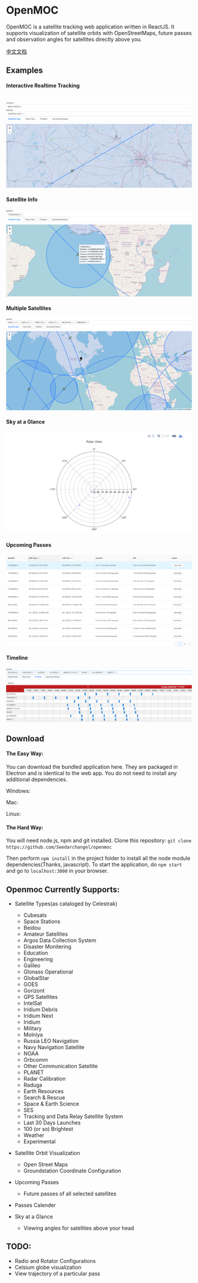 OpenMOC
=================
OpenMOC is a satellite tracking web application written in ReactJS. It supports visualization of satellite orbits with OpenStreetMaps, future passes and observation angles for satellites directly above you.

[中文文档](https://github.com/Seedarchangel/TuChart/blob/master/Example_Graphs/En_US.md)

## Examples
#### Interactive Realtime Tracking
![notebook-0](https://github.com/Seedarchangel/openmoc/blob/master/examples/move.gif)
#### Satellite Info
![notebook-0](https://github.com/Seedarchangel/openmoc/blob/master/examples/single_map.png?raw=true)
#### Multiple Satellites
![notebook-0](https://github.com/Seedarchangel/openmoc/blob/master/examples/map_3.png?raw=true)
#### Sky at a Glance
![notebook-0](https://github.com/Seedarchangel/openmoc/blob/master/examples/polar_many.png)
#### Upcoming Passes
![notebook-0](https://github.com/Seedarchangel/openmoc/blob/master/examples/passes.png)
#### Timeline
![notebook-0](https://github.com/Seedarchangel/openmoc/blob/master/examples/timeline.png)


## Download
#### The Easy Way:
You can download the bundled application here. They are packaged in Electron and is identical to the web app. You do not need to install any additional dependencies.

Windows:

Mac:

Linux:

#### The Hard Way:
You will need node.js, npm and git installed.
Clone this repository:
```git clone https://github.com/Seedarchangel/openmoc```

Then perform ```npm install``` in the project folder to install all the node module dependencies(Thanks, javascript). To start the application, do ```npm start``` and go to ```localhost:3000``` in your browser. 

## Openmoc Currently Supports:
* Satellite Types(as cataloged by Celestrak)
  * Cubesats
  * Space Stations
  * Beidou
  * Amateur Satellites
  * Argos Data Collection System
  * Disaster Monitering
  * Education
  * Engineering
  * Galileo
  * Glonass Operational
  * GlobalStar
  * GOES
  * Gorizont
  * GPS Satellites
  * IntelSat
  * Iridium Debris
  * Iridium Next
  * Iridium
  * Military
  * Molniya
  * Russia LEO Navigation
  * Navy Navigation Satellite
  * NOAA
  * Orbcomm
  * Other Communication Satellite
  * PLANET
  * Radar Calibration
  * Raduga
  * Earth Resources
  * Search & Rescue
  * Space & Earth Science
  * SES
  * Tracking and Data Relay Satellite System
  * Last 30 Days Launches
  * 100 (or so) Brightest
  * Weather
  * Experimental

* Satellite Orbit Visualization
  * Open Street Maps
  * Groundstation Coordinate Configuration
  
* Upcoming Passes
  * Future passes of all selected satellites
* Passes Calender
* Sky at a Glance
  * Viewing angles for satellites above your head

## TODO:
* Radio and Rotator Configurations
* Celsium globe visualization
* View trajectory of a particular pass
  
